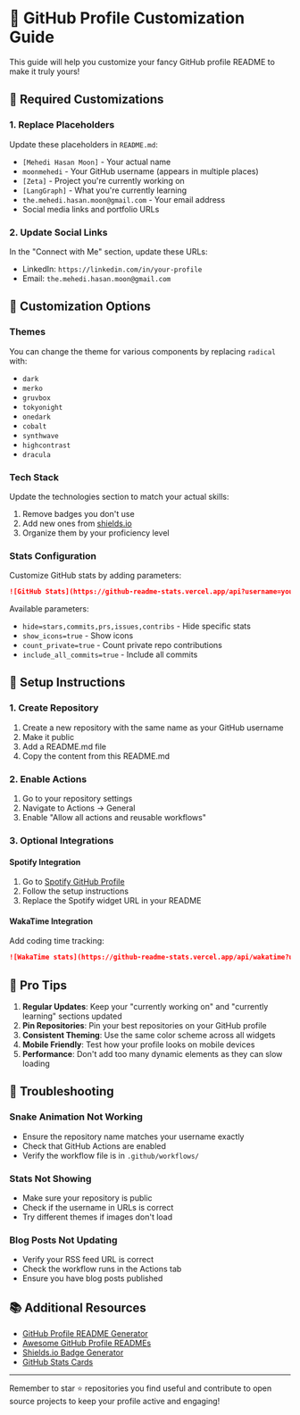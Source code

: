 # 🎨 GitHub Profile Customization Guide

This guide will help you customize your fancy GitHub profile README to make it truly yours!

## 📝 Required Customizations

### 1. Replace Placeholders

Update these placeholders in `README.md`:

- `[Mehedi Hasan Moon]` - Your actual name
- `moonmehedi` - Your GitHub username (appears in multiple places)
- `[Zeta]` - Project you're currently working on
- `[LangGraph]` - What you're currently learning
- `the.mehedi.hasan.moon@gmail.com` - Your email address
- Social media links and portfolio URLs

### 2. Update Social Links

In the "Connect with Me" section, update these URLs:
- LinkedIn: `https://linkedin.com/in/your-profile`
- Email: `the.mehedi.hasan.moon@gmail.com`

<!-- 
### 3. Featured Projects

Replace `project-1` and `project-2` with your actual repository names:
```markdown
[![Project 1](https://github-readme-stats.vercel.app/api/pin/?username=your-username&repo=your-actual-repo&theme=radical&hide_border=true)](https://github.com/your-username/your-actual-repo)
```
-->

<!-- 
### 4. Blog Posts Configuration

Update `.github/workflows/blog-post-workflow.yml`:
- Replace `your-username` in the feed URL with your actual Dev.to username
- Or change the feed URL to your blog's RSS feed
-->

## 🎨 Customization Options

### Themes

You can change the theme for various components by replacing `radical` with:
- `dark`
- `merko`
- `gruvbox`
- `tokyonight`
- `onedark`
- `cobalt`
- `synthwave`
- `highcontrast`
- `dracula`

### Tech Stack

Update the technologies section to match your actual skills:
1. Remove badges you don't use
2. Add new ones from [shields.io](https://shields.io/)
3. Organize them by your proficiency level

### Stats Configuration

Customize GitHub stats by adding parameters:
```markdown
![GitHub Stats](https://github-readme-stats.vercel.app/api?username=your-username&show_icons=true&theme=radical&hide_border=true&count_private=true&include_all_commits=true)
```

Available parameters:
- `hide=stars,commits,prs,issues,contribs` - Hide specific stats
- `show_icons=true` - Show icons
- `count_private=true` - Count private repo contributions
- `include_all_commits=true` - Include all commits

## 🚀 Setup Instructions

### 1. Create Repository

1. Create a new repository with the same name as your GitHub username
2. Make it public
3. Add a README.md file
4. Copy the content from this README.md

### 2. Enable Actions

1. Go to your repository settings
2. Navigate to Actions → General
3. Enable "Allow all actions and reusable workflows"

### 3. Optional Integrations

#### Spotify Integration
1. Go to [Spotify GitHub Profile](https://github.com/kittinan/spotify-github-profile)
2. Follow the setup instructions
3. Replace the Spotify widget URL in your README

#### WakaTime Integration
Add coding time tracking:
```markdown
![WakaTime stats](https://github-readme-stats.vercel.app/api/wakatime?username=your-wakatime-username&theme=radical)
```

## 🎯 Pro Tips

1. **Regular Updates**: Keep your "currently working on" and "currently learning" sections updated
2. **Pin Repositories**: Pin your best repositories on your GitHub profile
3. **Consistent Theming**: Use the same color scheme across all widgets
4. **Mobile Friendly**: Test how your profile looks on mobile devices
5. **Performance**: Don't add too many dynamic elements as they can slow loading

## 🔧 Troubleshooting

### Snake Animation Not Working
- Ensure the repository name matches your username exactly
- Check that GitHub Actions are enabled
- Verify the workflow file is in `.github/workflows/`

### Stats Not Showing
- Make sure your repository is public
- Check if the username in URLs is correct
- Try different themes if images don't load

### Blog Posts Not Updating
- Verify your RSS feed URL is correct
- Check the workflow runs in the Actions tab
- Ensure you have blog posts published

## 📚 Additional Resources

- [GitHub Profile README Generator](https://rahuldkjain.github.io/gh-profile-readme-generator/)
- [Awesome GitHub Profile READMEs](https://github.com/abhisheknaiidu/awesome-github-profile-readme)
- [Shields.io Badge Generator](https://shields.io/)
- [GitHub Stats Cards](https://github.com/anuraghazra/github-readme-stats)

---

Remember to star ⭐ repositories you find useful and contribute to open source projects to keep your profile active and engaging!
